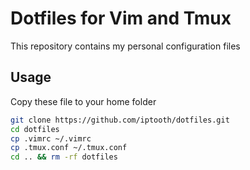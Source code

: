 # Dotfiles for Vim and Tmux

This repository contains my personal configuration files

## Usage

Copy these file to your home folder

```bash
git clone https://github.com/iptooth/dotfiles.git
cd dotfiles
cp .vimrc ~/.vimrc
cp .tmux.conf ~/.tmux.conf
cd .. && rm -rf dotfiles
```
